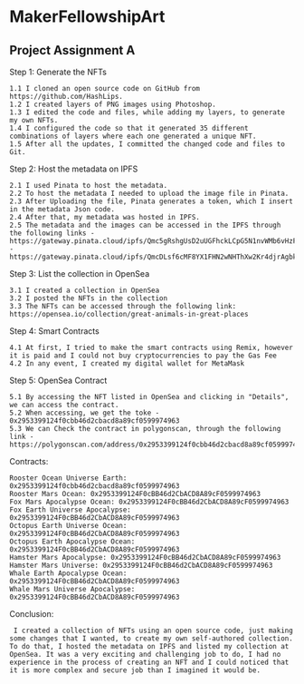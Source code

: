 # MakerFellowshipArt

## Project Assignment A

Step 1: Generate the NFTs

    1.1 I cloned an open source code on GitHub from https://github.com/HashLips.
    1.2 I created layers of PNG images using Photoshop.
    1.3 I edited the code and files, while adding my layers, to generate my own NFTs.
    1.4 I configured the code so that it generated 35 different combinations of layers where each one generated a unique NFT.
    1.5 After all the updates, I committed the changed code and files to Git.
  
Step 2: Host the metadata on IPFS

    2.1 I used Pinata to host the metadata.
    2.2 To host the metadata I needed to upload the image file in Pinata.
    2.3 After Uploading the file, Pinata generates a token, which I insert in the metadata Json code.
    2.4 After that, my metadata was hosted in IPFS.
    2.5 The metadata and the images can be accessed in the IPFS through the following links - https://gateway.pinata.cloud/ipfs/Qmc5gRshgUsD2uUGFhckLCpG5N1nvWMb6vHzFqNzCg7Nre/ - https://gateway.pinata.cloud/ipfs/QmcDLsf6cMF8YX1FHN2wNHThXw2Kr4djrAgbkQ3XCrycBd/1.json
  
  Step 3: List the collection in OpenSea
  
    3.1 I created a collection in OpenSea
    3.2 I posted the NFTs in the collection 
    3.3 The NFTs can be accessed through the following link: https://opensea.io/collection/great-animals-in-great-places
    
  Step 4: Smart Contracts
  
    4.1 At first, I tried to make the smart contracts using Remix, however it is paid and I could not buy cryptocurrencies to pay the Gas Fee
    4.2 In any event, I created my digital wallet for MetaMask
  
  Step 5: OpenSea Contract
  
    5.1 By accessing the NFT listed in OpenSea and clicking in "Details", we can access the contract.
    5.2 When accessing, we get the toke - 0x2953399124f0cbb46d2cbacd8a89cf0599974963
    5.3 We can Check the contract in polygonscan, through the following link - https://polygonscan.com/address/0x2953399124f0cbb46d2cbacd8a89cf0599974963
    
  Contracts: 
   
    Rooster Ocean Universe Earth: 0x2953399124f0cbb46d2cbacd8a89cf0599974963
    Rooster Mars Ocean: 0x2953399124F0cBB46d2CbACD8A89cF0599974963
    Fox Mars Apocalypse Ocean: 0x2953399124F0cBB46d2CbACD8A89cF0599974963
    Fox Earth Universe Apocalypse: 0x2953399124F0cBB46d2CbACD8A89cF0599974963
    Octopus Earth Universe Ocean: 0x2953399124F0cBB46d2CbACD8A89cF0599974963
    Octopus Earth Apocalypse Ocean: 0x2953399124F0cBB46d2CbACD8A89cF0599974963
    Hamster Mars Apocalypse: 0x2953399124F0cBB46d2CbACD8A89cF0599974963
    Hamster Mars Universe: 0x2953399124F0cBB46d2CbACD8A89cF0599974963
    Whale Earth Apocalypse Ocean: 0x2953399124F0cBB46d2CbACD8A89cF0599974963
    Whale Mars Universe Apocalypse: 0x2953399124F0cBB46d2CbACD8A89cF0599974963
         
  Conclusion:
    
     I created a collection of NFTs using an open source code, just making some changes that I wanted, to create my own self-authored collection. To do that, I hosted the metadata on IPFS and listed my collection at OpenSea. It was a very exciting and challenging job to do, I had no experience in the process of creating an NFT and I could noticed that it is more complex and secure job than I imagined it would be. 


 

